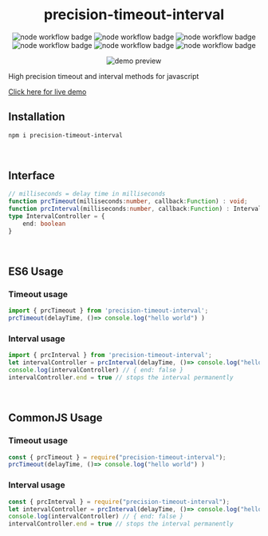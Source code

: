 <h1 align="center">precision-timeout-interval</h1>
  <p float="left" align="center">
  <img alt="node workflow badge" style="display: inline" src="https://github.com/ufukbakan/precision-timeout-interval/actions/workflows/node.js.yml/badge.svg">
  <img alt="node workflow badge" style="display: inline" src="https://raw.githubusercontent.com/ufukbakan/precision-timeout-interval/main/badges/coverage-branches.svg">
  <img alt="node workflow badge" style="display: inline" src="https://raw.githubusercontent.com/ufukbakan/precision-timeout-interval/main/badges/coverage-functions.svg">
  <img alt="node workflow badge" style="display: inline" src="https://raw.githubusercontent.com/ufukbakan/precision-timeout-interval/main/badges/coverage-jest%20coverage.svg">
  <img alt="node workflow badge" style="display: inline" src="https://raw.githubusercontent.com/ufukbakan/precision-timeout-interval/main/badges/coverage-lines.svg">
  <img alt="node workflow badge" style="display: inline" src="https://raw.githubusercontent.com/ufukbakan/precision-timeout-interval/main/badges/coverage-statements.svg">
  <br />
  </p>

  <p float="left" align="center">
    <img alt="demo preview" src="https://raw.githubusercontent.com/ufukbakan/precision-timeout-interval/main/demo/demo_preview.gif">
  </p>
High precision timeout and interval methods for javascript
<br/>

[Click here for live demo](https://ufukbakan.github.io/precision-timeout-interval/demo/)
<br />

## Installation
```bash
npm i precision-timeout-interval
```
<br />

## Interface

```ts
// milliseconds = delay time in milliseconds
function prcTimeout(milliseconds:number, callback:Function) : void;
function prcInterval(milliseconds:number, callback:Function) : IntervalController;
type IntervalController = {
    end: boolean
}
```
<br/>

## ES6 Usage

### Timeout usage

```ts
import { prcTimeout } from 'precision-timeout-interval';
prcTimeout(delayTime, ()=> console.log("hello world") )
```

### Interval usage
```ts
import { prcInterval } from 'precision-timeout-interval';
let intervalController = prcInterval(delayTime, ()=> console.log("hello world") )
console.log(intervalController) // { end: false }
intervalController.end = true // stops the interval permanently
```
<br/>

## CommonJS Usage

### Timeout usage
```js
const { prcTimeout } = require("precision-timeout-interval");
prcTimeout(delayTime, ()=> console.log("hello world") )
```

### Interval usage
```js
const { prcInterval } = require("precision-timeout-interval");
let intervalController = prcInterval(delayTime, ()=> console.log("hello world") )
console.log(intervalController) // { end: false }
intervalController.end = true // stops the interval permanently
```
